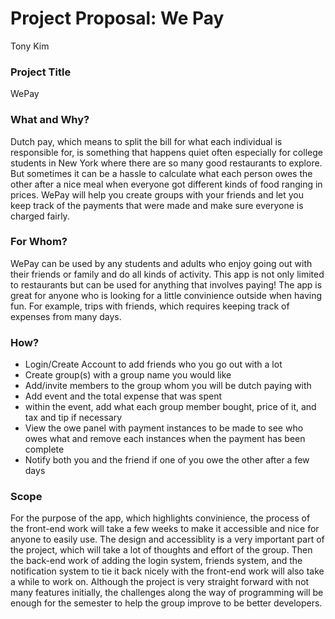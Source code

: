 # Project Proposal: We Pay

Tony Kim

### Project Title
WePay

### What and Why?

Dutch pay, which means to split the bill for what each individual is responsible for, is something that happens quiet often especially for college students in New York where there are so many good restaurants to explore. But sometimes it can be a hassle to calculate what each person owes the other after a nice meal when everyone got different kinds of food ranging in prices. WePay will help you create groups with your friends and let you keep track of the payments that were made and make sure everyone is charged fairly.

### For Whom?

WePay can be used by any students and adults who enjoy going out with their friends or family and do all kinds of activity. This app is not only limited to restaurants but can be used for anything that involves paying! The app is great for anyone who is looking for a little convinience outside when having fun. For example, trips with friends, which requires keeping track of expenses from many days.

### How?

* Login/Create Account to add friends who you go out with a lot
* Create group(s) with a group name you would like
* Add/invite members to the group whom you will be dutch paying with
* Add event and the total expense that was spent
* within the event, add what each group member bought, price of it, and tax and tip if necessary
* View the owe panel with payment instances to be made to see who owes what and remove each instances when the payment has been complete
* Notify both you and the friend if one of you owe the other after a few days

### Scope

For the purpose of the app, which highlights convinience, the process of the front-end work will take a few weeks to make it accessible and nice for anyone to easily use. The design and accessiblity is a very important part of the project, which will take a lot of thoughts and effort of the group. Then the back-end work of adding the login system, friends system, and the notification system to tie it back nicely with the front-end work will also take a while to work on. Although the project is very straight forward with not many features initially, the challenges along the way of programming will be enough for the semester to help the group improve to be better developers.